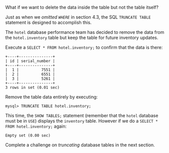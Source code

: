 What if we want to delete the data inside the table but not the table itself?

Just as when we _omitted `WHERE`_ in section 4.3, the SQL `TRUNCATE TABLE` statement is designed to accomplish this. 

The `hotel` database performance team has decided to remove the data from the `hotel.inventory` table but keep the table for future inventory updates.

Execute a `SELECT * FROM hotel.inventory;` to confirm that the data is there:

```
+----+---------------+
| id | serial_number |
+----+---------------+
|  1 |          7551 |
|  2 |          6551 |
|  3 |          5261 |
+----+---------------+
3 rows in set (0.01 sec)
```

Remove the table data entirely by executing: 

```
mysql> TRUNCATE TABLE hotel.inventory;
``` 

This time, the `SHOW TABLES;` statement (remember that the `hotel` database must be in `USE`) displays the `inventory` table. However if we do a `SELECT * FROM hotel.inventory;` again:

```
Empty set (0.00 sec)
```

Complete a challenge on _truncating_ database tables in the next section.